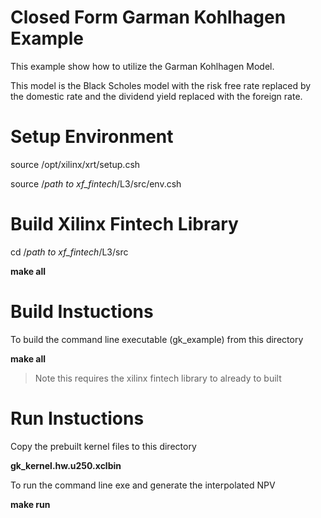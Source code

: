 
# Closed Form Garman Kohlhagen Example

This example show how to utilize the Garman Kohlhagen Model.

This model is the Black Scholes model with the risk free rate replaced by the domestic rate and the dividend yield replaced with the foreign rate.


# Setup Environment

source /opt/xilinx/xrt/setup.csh

source /*path to xf_fintech*/L3/src/env.csh


# Build Xilinx Fintech Library

cd  /*path to xf_fintech*/L3/src

**make all**


# Build Instuctions

To build the command line executable (gk_example) from this directory

**make all**

> Note this requires the xilinx fintech library to already to built


# Run Instuctions

Copy the prebuilt kernel files to this directory

**gk_kernel.hw.u250.xclbin**


To run the command line exe and generate the interpolated NPV

**make run**

